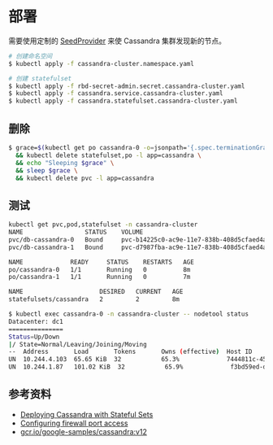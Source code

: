 # 部署

需要使用定制的 [SeedProvider](https://github.com/kubernetes/examples/tree/master/cassandra/java) 来使 Cassandra 集群发现新的节点。

```bash
# 创建命名空间
$ kubectl apply -f cassandra-cluster.namespace.yaml

# 创建 statefulset
$ kubectl apply -f rbd-secret-admin.secret.cassandra-cluster.yaml
$ kubectl apply -f cassandra.service.cassandra-cluster.yaml
$ kubectl apply -f cassandra.statefulset.cassandra-cluster.yaml
```


## 删除

```bash
$ grace=$(kubectl get po cassandra-0 -o=jsonpath='{.spec.terminationGracePeriodSeconds}') \
  && kubectl delete statefulset,po -l app=cassandra \
  && echo "Sleeping $grace" \
  && sleep $grace \
  && kubectl delete pvc -l app=cassandra
```


## 测试

```bash
kubectl get pvc,pod,statefulset -n cassandra-cluster
NAME                 STATUS    VOLUME                                     CAPACITY   ACCESSMODES   STORAGECLASS   AGE
pvc/db-cassandra-0   Bound     pvc-b14225c0-ac9e-11e7-838b-408d5cfaed4a   1Gi        RWO           rbd            8m
pvc/db-cassandra-1   Bound     pvc-d7987fba-ac9e-11e7-838b-408d5cfaed4a   1Gi        RWO           rbd            7m

NAME             READY     STATUS    RESTARTS   AGE
po/cassandra-0   1/1       Running   0          8m
po/cassandra-1   1/1       Running   0          7m

NAME                     DESIRED   CURRENT   AGE
statefulsets/cassandra   2         2         8m
```

```bash
$ kubectl exec cassandra-0 -n cassandra-cluster -- nodetool status
Datacenter: dc1
===============
Status=Up/Down
|/ State=Normal/Leaving/Joining/Moving
--  Address       Load       Tokens       Owns (effective)  Host ID                               Rack
UN  10.244.4.103  65.65 KiB  32           65.3%             7444811c-4586-437f-9504-0a5475f33ddb  rack1
UN  10.244.1.87   101.02 KiB  32           65.9%             f3bd59ed-dd85-46ff-b53a-258f2d20017f  rack1
```


## 参考资料

* [Deploying Cassandra with Stateful Sets](https://kubernetes.io/docs/tutorials/stateful-application/cassandra/)
* [Configuring firewall port access](https://docs.datastax.com/en/cassandra/3.0/cassandra/configuration/secureFireWall.html)
* [gcr.io/google-samples/cassandra:v12](https://github.com/kubernetes/examples/blob/master/cassandra/image/Dockerfile)